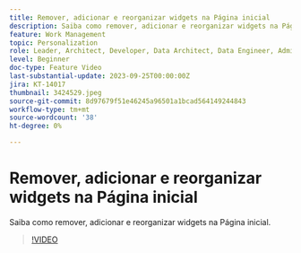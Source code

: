 ```yaml
---
title: Remover, adicionar e reorganizar widgets na Página inicial
description: Saiba como remover, adicionar e reorganizar widgets na Página inicial.
feature: Work Management
topic: Personalization
role: Leader, Architect, Developer, Data Architect, Data Engineer, Admin, User
level: Beginner
doc-type: Feature Video
last-substantial-update: 2023-09-25T00:00:00Z
jira: KT-14017
thumbnail: 3424529.jpeg
source-git-commit: 8d97679f51e46245a96501a1bcad564149244843
workflow-type: tm+mt
source-wordcount: '38'
ht-degree: 0%

---
```



# Remover, adicionar e reorganizar widgets na Página inicial

Saiba como remover, adicionar e reorganizar widgets na Página inicial.

>[!VIDEO](https://video.tv.adobe.com/v/3424529/?quality=12&learn=on)
